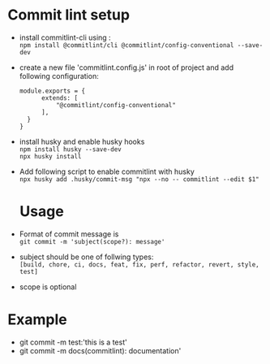 # Commit lint setup

- install commitlint-cli using : <br/>
  `npm install @commitlint/cli @commitlint/config-conventional --save-dev `
- create a new file 'commitlint.config.js' in root of project and add following configuration:
  ```
  module.exports = {
        extends: [
            "@commitlint/config-conventional"
        ],
    }
  }
  ```
- install husky and enable husky hooks <br/>
  `npm install husky --save-dev` <br/>
  `npx husky install`
- Add following script to enable commitlint with husky <br/>
  `npx husky add .husky/commit-msg "npx --no -- commitlint --edit $1"`

  # Usage

- Format of commit message is <br />
  `git commit -m 'subject(scope?): message'`
- subject should be one of follwing types: <br />
  `[build, chore, ci, docs, feat, fix, perf, refactor, revert, style, test]`
- scope is optional

# Example
- git commit -m test:'this is a test'
- git commit -m docs(commitlint): documentation'
